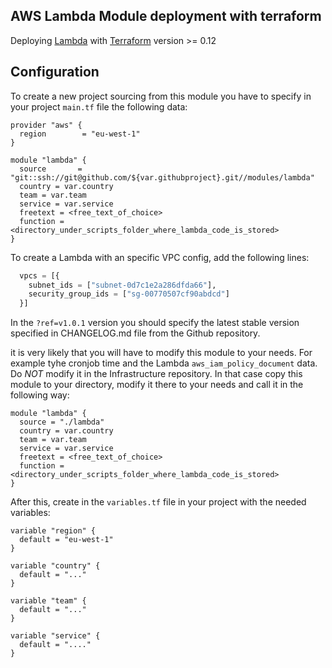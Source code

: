 ## AWS Lambda Module deployment with terraform

Deploying [Lambda](https://docs.aws.amazon.com/lambda/latest/dg/welcome.html) with [Terraform](https://www.terraform.io/) version >= 0.12


## Configuration
To create a new project sourcing from this module you have to specify in your project `main.tf` file the following data:  
```
provider "aws" {
  region        = "eu-west-1"
}

module "lambda" {
  source       = "git::ssh://git@github.com/${var.githubproject}.git//modules/lambda"
  country = var.country
  team = var.team
  service = var.service 
  freetext = <free_text_of_choice> 
  function = <directory_under_scripts_folder_where_lambda_code_is_stored>
}
```


To create a Lambda with an specific VPC config, add the following lines:

```terraform
  vpcs = [{
    subnet_ids = ["subnet-0d7c1e2a286dfda66"],
    security_group_ids = ["sg-00770507cf90abdcd"]
  }]
```

In the `?ref=v1.0.1` version you should specify the latest stable version specified in CHANGELOG.md file from the Github repository.

it is very likely that you will have to modify this module to your needs. For example tyhe cronjob time and the Lambda `aws_iam_policy_document` data. Do *NOT* modify it in the Infrastructure repository. In that case copy this module to your directory, modify it there to your needs and call it in the following way:  
```
module "lambda" {
  source = "./lambda"
  country = var.country
  team = var.team
  service = var.service 
  freetext = <free_text_of_choice> 
  function = <directory_under_scripts_folder_where_lambda_code_is_stored>
}
```

After this, create in the `variables.tf` file in your project with the needed variables:  
```
variable "region" {
  default = "eu-west-1"
}

variable "country" {
  default = "..."
}

variable "team" {
  default = "..."
}

variable "service" {
  default = "...."
}
```
